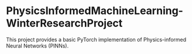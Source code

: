 # PhysicsInformedMachineLearning-WinterResearchProject

This project provides a basic PyTorch implementation of Physics-informed Neural Networks (PINNs).
